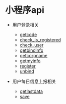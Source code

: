 # 小程序api

- 用户登录相关
  - [getcode](https://github.com/2020NCOV/ncov-report/blob/master/api/wxmp/getcode.md)
  - [check_is_registered](https://github.com/2020NCOV/ncov-report/blob/master/api/wxmp/check_is_registered.md)
  - [check_user](https://github.com/2020NCOV/ncov-report/blob/master/api/wxmp/check_user.md)
  - [getbindinfo](https://github.com/2020NCOV/ncov-report/blob/master/api/wxmp/getbindinfo.md)
  - [getcorpname](https://github.com/2020NCOV/ncov-report/blob/master/api/wxmp/getcorpname.md)
  - [getmyinfo](https://github.com/2020NCOV/ncov-report/blob/master/api/wxmp/getmyinfo.md)
  - [register](https://github.com/2020NCOV/ncov-report/blob/master/api/wxmp/register.md)
  - [unbind](https://github.com/2020NCOV/ncov-report/blob/master/api/wxmp/unbind.md)
  
- 用户每日信息上报相关

  - [getlastdata](https://github.com/2020NCOV/ncov-report/blob/master/api/wxmp/report/getlastdata.md)
  - [save](https://github.com/2020NCOV/ncov-report/blob/master/api/wxmp/report/save.md)
